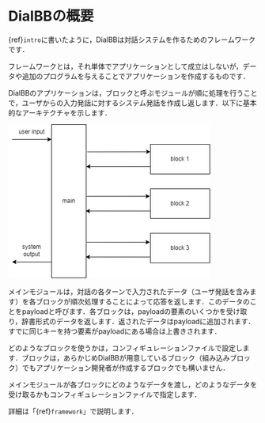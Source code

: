 # DialBBの概要

{ref}`intro`に書いたように，DialBBは対話システムを作るためのフレームワークです．

フレームワークとは，それ単体でアプリケーションとして成立はしないが，データや追加のプログラムを与えることでアプリケーションを作成するものです．

DialBBのアプリケーションは，ブロックと呼ぶモジュールが順に処理を行うことで，ユーザからの入力発話に対するシステム発話を作成し返します．以下に基本的なアーキテクチャを示します．

![dialbb-arch](../../images/dialbb-arch.jpg)

メインモジュールは，対話の各ターンで入力されたデータ（ユーザ発話を含みます）を各ブロックが順次処理することによって応答を返します．このデータのことをpayloadと呼びます．各ブロックは，payloadの要素のいくつかを受け取り，辞書形式のデータを返します．返されたデータはpayloadに追加されます．すでに同じキーを持つ要素がpayloadにある場合は上書きされます．

どのようなブロックを使うかは，コンフィギュレーションファイルで設定します．ブロックは，あらかじめDialBBが用意しているブロック（組み込みブロック）でもアプリケーション開発者が作成するブロックでも構いません．

メインモジュールが各ブロックにどのようなデータを渡し，どのようなデータを受け取るかもコンフィギュレーションファイルで指定します．



詳細は「{ref}`framework`」で説明します．
